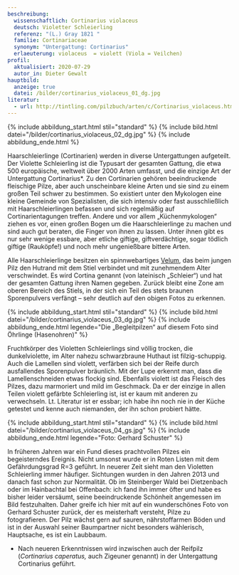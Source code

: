 ```yaml
---
beschreibung:
  wissenschaftlich: Cortinarius violaceus
  deutsch: Violetter Schleierling
  referenz: "(L.) Gray 1821 "
  familie: Cortinariaceae
  synonym: "Untergattung: Cortinarius"
  erlaeuterung: violaceus  = violett (Viola = Veilchen)
profil:
  aktualisiert: 2020-07-29
  autor_in: Dieter Gewalt
hauptbild:
  anzeige: true
  datei: /bilder/cortinarius_violaceus_01_dg.jpg
literatur:
  - url: http://tintling.com/pilzbuch/arten/c/Cortinarius_violaceus.html
---
```

{% include abbildung_start.html stil="standard" %}
{% include bild.html datei="/bilder/cortinarius_violaceus_02_dg.jpg" %}
{% include abbildung_ende.html %}

Haarschleierlinge (Cortinarien) werden in diverse Untergattungen aufgeteilt. Der Violette Schleierling ist die Typusart der gesamten Gattung, die etwa 500 europäische, weltweit über 2000 Arten umfasst, und die einzige Art der Untergattung Cortinarius*. Zu den Cortinarien gehören beeindruckende fleischige Pilze, aber auch unscheinbare kleine Arten und sie sind zu einem großen Teil schwer zu bestimmen. So existiert unter den Mykologen eine kleine Gemeinde von Spezialisten, die sich intensiv oder fast ausschließlich mit Haarschleierlingen befassen und sich regelmäßig auf Cortinarientagungen treffen. Andere und vor allem „Küchenmykologen“ ziehen es vor, einen großen Bogen um die Haarschleierlinge zu machen und sind auch gut beraten, die Finger von ihnen zu lassen. Unter ihnen gibt es nur sehr wenige essbare, aber etliche giftige, giftverdächtige, sogar tödlich giftige (Rauköpfe!) und noch mehr ungenießbare bittere Arten.


Alle Haarschleierlinge besitzen ein spinnwebartiges [Velum](Velum "Glossar"), das beim jungen Pilz den Hutrand mit dem Stiel verbindet und mit zunehmendem Alter verschwindet. Es wird Cortina genannt (von lateinisch „Schleier“) und hat der gesamten Gattung ihren Namen gegeben. Zurück bleibt eine Zone am oberen Bereich des Stiels, in der sich ein Teil des stets braunen Sporenpulvers verfängt – sehr deutlich auf den obigen Fotos zu erkennen.

{% include abbildung_start.html stil="standard" %}
{% include bild.html datei="/bilder/cortinarius_violaceus_03_dg.jpg" %}
{% include abbildung_ende.html legende="Die „Begleitpilzen“ auf diesem Foto sind Öhrlinge (Hasenohren)" %}

Fruchtkörper des Violetten Schleierlings sind völlig trocken, die dunkelviolette, im Alter nahezu schwarzbraune Huthaut ist filzig-schuppig. Auch die Lamellen sind violett, verfärben sich bei der Reife durch ausfallendes Sporenpulver bräunlich. Mit der Lupe erkennt man, dass die Lamellenschneiden etwas flockig sind. Ebenfalls violett ist das Fleisch des Pilzes, dazu marmoriert und mild im Geschmack. Da er der einzige in allen Teilen violett gefärbte Schleierling ist, ist er kaum mit anderen zu verwechseln. Lt. Literatur ist er essbar; ich habe ihn noch nie in der Küche getestet und kenne auch niemanden, der ihn schon probiert hätte.

{% include abbildung_start.html stil="standard" %}
{% include bild.html datei="/bilder/cortinarius_violaceus_04_gs.jpg" %}
{% include abbildung_ende.html legende="Foto: Gerhard Schuster" %}


In früheren Jahren war ein Fund dieses prachtvollen Pilzes ein begeisterndes Ereignis. Nicht umsonst wurde er in Roten Listen mit dem Gefährdungsgrad R=3 geführt. In neuerer Zeit sieht man den Violetten Schleierling immer häufiger. Sichtungen wurden in den Jahren 2013 und danach fast schon zur Normalität. Ob im Steinberger Wald bei Dietzenbach oder im Hainbachtal bei Offenbach: ich fand ihn immer öfter und habe es bisher leider versäumt, seine beeindruckende Schönheit angemessen im Bild festzuhalten. Daher greife ich hier mit auf ein wunderschönes Foto von Gerhard Schuster zurück, der es meisterhaft versteht, Pilze zu fotografieren. Der Pilz wächst gern auf sauren, nährstoffarmen Böden und ist in der Auswahl seiner Baumpartner nicht besonders wählerisch, Hauptsache, es ist ein Laubbaum.

* Nach neueren Erkenntnissen wird inzwischen auch der Reifpilz (*Cortinarius caperatus,* auch Zigeuner genannt) in der Untergattung Cortinarius geführt.